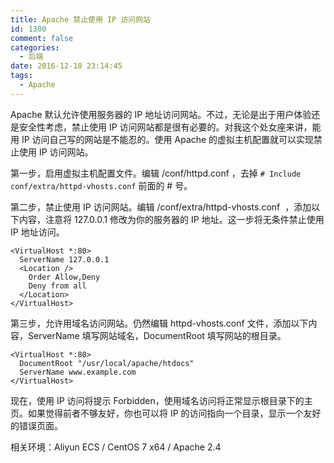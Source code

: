 ```yaml
---
title: Apache 禁止使用 IP 访问网站
id: 1300
comment: false
categories:
  - 后端
date: 2016-12-18 23:14:45
tags:
  - Apache
---
```


Apache 默认允许使用服务器的 IP 地址访问网站。不过，无论是出于用户体验还是安全性考虑，禁止使用 IP 访问网站都是很有必要的。对我这个处女座来讲，能用 IP 访问自己写的网站是不能忍的。使用 Apache 的虚拟主机配置就可以实现禁止使用 IP 访问网站。<!--more-->

第一步，启用虚拟主机配置文件。编辑 /conf/httpd.conf ，去掉 `# Include conf/extra/httpd-vhosts.conf` 前面的 # 号。

第二步，禁止使用 IP 访问网站。编辑 /conf/extra/httpd-vhosts.conf  ，添加以下内容，注意将 127.0.0.1 修改为你的服务器的 IP 地址。这一步将无条件禁止使用 IP 地址访问。

```
<VirtualHost *:80>
  ServerName 127.0.0.1
  <Location />
    Order Allow,Deny
    Deny from all
  </Location>
</VirtualHost>
```

第三步，允许用域名访问网站。仍然编辑 httpd-vhosts.conf 文件，添加以下内容，ServerName 填写网站域名，DocumentRoot 填写网站的根目录。

```
<VirtualHost *:80>
  DocumentRoot "/usr/local/apache/htdocs"
  ServerName www.example.com
</VirtualHost>
```

现在，使用 IP 访问将提示 Forbidden，使用域名访问将正常显示根目录下的主页。如果觉得前者不够友好，你也可以将 IP 的访问指向一个目录，显示一个友好的错误页面。

相关环境：Aliyun ECS / CentOS 7 x64 / Apache 2.4